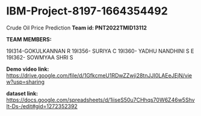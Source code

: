 # IBM-Project-8197-1664354492
Crude Oil Price Prediction
**Team id: PNT2022TMID13112**

**TEAM MEMBERS:**

19I314-GOKULKANNAN R
19I356- SURIYA C
19I360- YADHU NANDHINI S E
19I362- SOWMYAA SHRI S

**Demo video link:**
https://drive.google.com/file/d/1GfkcmeU1RDwZZwji28tnJJI0LAEeJEjN/view?usp=sharing

**dataset link:**
https://docs.google.com/spreadsheets/d/1iiseS50u7CHhqs70W6Z46w5ShvIt-Ds-/edit#gid=1272352392
